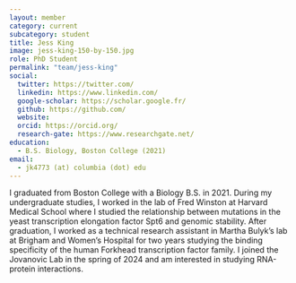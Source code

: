 ```yaml
---
layout: member
category: current
subcategory: student
title: Jess King
image: jess-king-150-by-150.jpg
role: PhD Student
permalink: "team/jess-king"
social:
  twitter: https://twitter.com/
  linkedin: https://www.linkedin.com/
  google-scholar: https://scholar.google.fr/
  github: https://github.com/
  website:
  orcid: https://orcid.org/
  research-gate: https://www.researchgate.net/
education:
  - B.S. Biology, Boston College (2021)
email:
  - jk4773 (at) columbia (dot) edu
---
```


I graduated from Boston College with a Biology B.S. in 2021. During my undergraduate studies, I worked in the lab of Fred Winston at Harvard Medical School where I studied the relationship between mutations in the yeast transcription elongation factor Spt6 and genomic stability. After graduation, I worked as a technical research assistant in Martha Bulyk’s lab at Brigham and Women’s Hospital for two years studying the binding specificity of the human Forkhead transcription factor family. I joined the Jovanovic Lab in the spring of 2024 and am interested in studying RNA-protein interactions.
